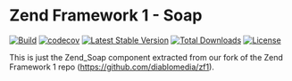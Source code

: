 # Zend Framework 1 - Soap

[![Build](https://github.com/diablomedia/zf1-soap/workflows/Build/badge.svg?event=push)](https://github.com/diablomedia/zf1-soap/actions?query=workflow%3ABuild+event%3Apush)
[![codecov](https://codecov.io/gh/diablomedia/zf1-soap/branch/master/graph/badge.svg)](https://codecov.io/gh/diablomedia/zf1-soap)
[![Latest Stable Version](https://poser.pugx.org/diablomedia/zendframework1-soap/v/stable)](https://packagist.org/packages/diablomedia/zendframework1-soap)
[![Total Downloads](https://poser.pugx.org/diablomedia/zendframework1-soap/downloads)](https://packagist.org/packages/diablomedia/zendframework1-soap)
[![License](https://poser.pugx.org/diablomedia/zendframework1-soap/license)](https://packagist.org/packages/diablomedia/zendframework1-soap)

This is just the Zend_Soap component extracted from our fork of the Zend Framework 1 repo (https://github.com/diablomedia/zf1).
